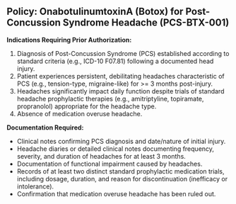 ## Policy: OnabotulinumtoxinA (Botox) for Post-Concussion Syndrome Headache (PCS-BTX-001)

**Indications Requiring Prior Authorization:**

1.  Diagnosis of Post-Concussion Syndrome (PCS) established according to standard criteria (e.g., ICD-10 F07.81) following a documented head injury.
2.  Patient experiences persistent, debilitating headaches characteristic of PCS (e.g., tension-type, migraine-like) for >= 3 months post-injury.
3.  Headaches significantly impact daily function despite trials of standard headache prophylactic therapies (e.g., amitriptyline, topiramate, propranolol) appropriate for the headache type.
4.  Absence of medication overuse headache.

**Documentation Required:**

*   Clinical notes confirming PCS diagnosis and date/nature of initial injury.
*   Headache diaries or detailed clinical notes documenting frequency, severity, and duration of headaches for at least 3 months.
*   Documentation of functional impairment caused by headaches.
*   Records of at least two distinct standard prophylactic medication trials, including dosage, duration, and reason for discontinuation (inefficacy or intolerance).
*   Confirmation that medication overuse headache has been ruled out. 